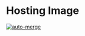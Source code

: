# Hosting Image
[![auto-merge](https://github.com/shbxx/img/actions/workflows/auto-merge.yml/badge.svg)](https://github.com/shbxx/img/actions/workflows/auto-merge.yml)
